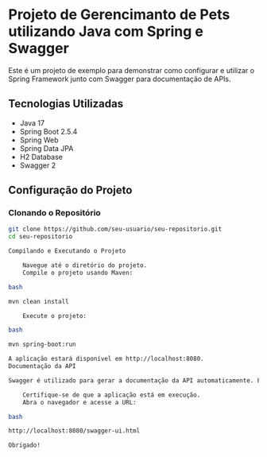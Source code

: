 # Projeto de Gerencimanto de Pets utilizando Java com Spring e Swagger

Este é um projeto de exemplo para demonstrar como configurar e utilizar o Spring Framework junto com Swagger para documentação de APIs.

## Tecnologias Utilizadas

- Java 17
- Spring Boot 2.5.4
- Spring Web
- Spring Data JPA
- H2 Database
- Swagger 2

## Configuração do Projeto

### Clonando o Repositório

```bash
git clone https://github.com/seu-usuario/seu-repositorio.git
cd seu-repositorio

Compilando e Executando o Projeto

    Navegue até o diretório do projeto.
    Compile o projeto usando Maven:

bash

mvn clean install

    Execute o projeto:

bash

mvn spring-boot:run

A aplicação estará disponível em http://localhost:8080.
Documentação da API

Swagger é utilizado para gerar a documentação da API automaticamente. Para acessar a documentação da API, siga os passos abaixo:

    Certifique-se de que a aplicação está em execução.
    Abra o navegador e acesse a URL:

bash

http://localhost:8080/swagger-ui.html

Obrigado!
